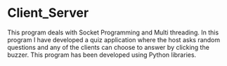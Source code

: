 # Client_Server
This program deals with Socket Programming and Multi threading.
In this program I have developed a quiz application where the host asks random questions and any of the clients can choose to answer by clicking the buzzer.
This program has been developed using Python libraries.
